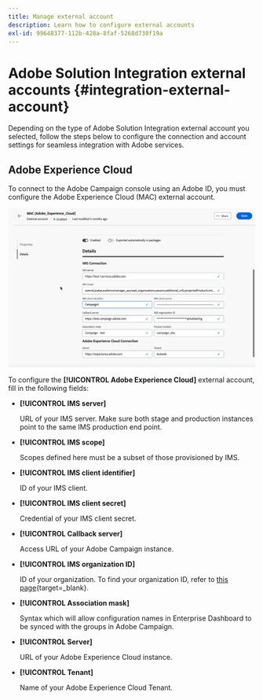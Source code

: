 ```yaml
---
title: Manage external account
description: Learn how to configure external accounts
exl-id: 99648377-112b-428a-8faf-5268d730f19a
---
```

# Adobe Solution Integration external accounts {#integration-external-account}

Depending on the type of Adobe Solution Integration external account you selected, follow the steps below to configure the connection and account settings for seamless integration with Adobe services.

## Adobe Experience Cloud

To connect to the Adobe Campaign console using an Adobe ID, you must configure the Adobe Experience Cloud (MAC) external account.

![Screenshot showing the Adobe Experience Cloud MAC external account configuration fields.](assets/external-MAC.png)

To configure the **[!UICONTROL Adobe Experience Cloud]** external account, fill in the following fields:

* **[!UICONTROL IMS server]**

  URL of your IMS server. Make sure both stage and production instances point to the same IMS production end point.

* **[!UICONTROL IMS scope]**

  Scopes defined here must be a subset of those provisioned by IMS.

* **[!UICONTROL IMS client identifier]**

  ID of your IMS client.

* **[!UICONTROL IMS client secret]**

  Credential of your IMS client secret.

* **[!UICONTROL Callback server]**

  Access URL of your Adobe Campaign instance.

* **[!UICONTROL IMS organization ID]**

  ID of your organization. To find your organization ID, refer to [this page](https://experienceleague.adobe.com/docs/core-services/interface/administration/organizations.html){target=_blank}.

* **[!UICONTROL Association mask]**

  Syntax which will allow configuration names in Enterprise Dashboard to be synced with the groups in Adobe Campaign.

* **[!UICONTROL Server]**

  URL of your Adobe Experience Cloud instance.

* **[!UICONTROL Tenant]**

  Name of your Adobe Experience Cloud Tenant.
